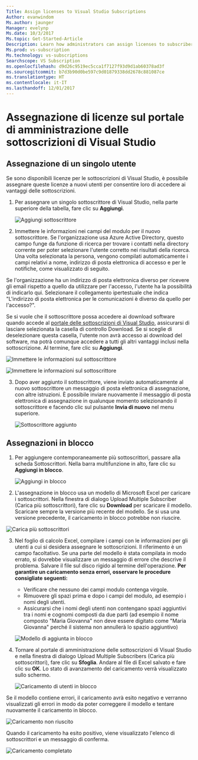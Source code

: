 ```yaml
---
Title: Assign licenses to Visual Studio Subscriptions
Author: evanwindom
Ms.author: jaunger
Manager: evelynp
Ms.date: 10/3/2017
Ms.topic: Get-Started-Article
Description: Learn how administrators can assign licenses to subscribers
Ms.prod: vs-subscription
Ms.technology: vs-subscriptions
Searchscope: VS Subscription
ms.openlocfilehash: d9d26c9519ec5cca1f7127f93d9d1ab60378ad3f
ms.sourcegitcommit: b7d3b90d0be597c9d01879338dd2678c881087ce
ms.translationtype: HT
ms.contentlocale: it-IT
ms.lasthandoff: 12/01/2017
---
```

# <a name="assigning-licenses-in-the-visual-studio-subscriptions-administrator-portal"></a>Assegnazione di licenze sul portale di amministrazione delle sottoscrizioni di Visual Studio
## <a name="assigning-a-single-user"></a>Assegnazione di un singolo utente
Se sono disponibili licenze per le sottoscrizioni di Visual Studio, è possibile assegnare queste licenze a nuovi utenti per consentire loro di accedere ai vantaggi delle sottoscrizioni. 
1.  Per assegnare un singolo sottoscrittore di Visual Studio, nella parte superiore della tabella, fare clic su **Aggiungi**.

    ![Aggiungi sottoscrittore](_img\assign-license-add\assign-license-add.png)

2.  Immettere le informazioni nei campi del modulo per il nuovo sottoscrittore. Se l'organizzazione usa Azure Active Directory, questo campo funge da funzione di ricerca per trovare i contatti nella directory corrente per poter selezionare l'utente corretto nei risultati della ricerca. Una volta selezionata la persona, vengono compilati automaticamente i campi relativi a nome, indirizzo di posta elettronica di accesso e per le notifiche, come visualizzato di seguito. 

Se l'organizzazione ha un indirizzo di posta elettronica diverso per ricevere gli email rispetto a quello da utilizzare per l'accesso, l'utente ha la possibilità di indicarlo qui. Selezionare il collegamento ipertestuale che indica "L'indirizzo di posta elettronica per le comunicazioni è diverso da quello per l'accesso?". 

Se si vuole che il sottoscrittore possa accedere ai download software quando accede al [portale delle sottoscrizioni di Visual Studio](https:/my.visualstudio.com), assicurarsi di lasciare selezionata la casella di controllo Download. Se si sceglie di deselezionare questa casella, l'utente non avrà accesso ai download del software, ma potrà comunque accedere a tutti gli altri vantaggi inclusi nella sottoscrizione. Al termine, fare clic su **Aggiungi**.

  ![Immettere le informazioni sul sottoscrittore](_img\assign-license-add\add-subscriber-1.png)

  ![Immettere le informazioni sul sottoscrittore](_img\assign-license-add\add-subscriber-2.png)

3.  Dopo aver aggiunto il sottoscrittore, viene inviato automaticamente al nuovo sottoscrittore un messaggio di posta elettronica di assegnazione, con altre istruzioni. È possibile inviare nuovamente il messaggio di posta elettronica di assegnazione in qualunque momento selezionando il sottoscrittore e facendo clic sul pulsante **Invia di nuovo** nel menu superiore.

    ![Sottoscrittore aggiunto](_img\assign-license-add\add-subscriber-complete.png)

## <a name="bulk-assignments"></a>Assegnazioni in blocco
1.  Per aggiungere contemporaneamente più sottoscrittori, passare alla scheda Sottoscrittori. Nella barra multifunzione in alto, fare clic su **Aggiungi in blocco**. 

    ![Aggiungi in blocco](_img\assign-license-add\bulk-assign-add.png)

2. L'assegnazione in blocco usa un modello di Microsoft Excel per caricare i sottoscrittori. Nella finestra di dialogo Upload Multiple Subscriber (Carica più sottoscrittori), fare clic su **Download** per scaricare il modello. Scaricare sempre la versione più recente del modello. Se si usa una versione precedente, il caricamento in blocco potrebbe non riuscire.

![Carica più sottoscrittori](_img\assign-license-add\bulk-assign-upload.png)

3.  Nel foglio di calcolo Excel, compilare i campi con le informazioni per gli utenti a cui si desidera assegnare le sottoscrizioni. Il riferimento è un campo facoltativo. Se una parte del modello è stata compilata in modo errato, si dovrebbe visualizzare un messaggio di errore che descrive il problema. Salvare il file sul disco rigido al termine dell'operazione.
**Per garantire un caricamento senza errori, osservare le procedure consigliate seguenti:**
    - Verificare che nessuno dei campi modulo contenga virgole.
    - Rimuovere gli spazi prima e dopo i campi del modulo, ad esempio i nomi degli utenti.
    - Assicurarsi che i nomi degli utenti non contengano spazi aggiuntivi tra i nomi e cognomi composti da due parti (ad esempio il nome composto "Maria Giovanna" non deve essere digitato come "Maria  Giovanna" perché il sistema non annullerà lo spazio aggiuntivo)

    ![Modello di aggiunta in blocco](_img\assign-license-add\bulk-template.png)

4.  Tornare al portale di amministrazione delle sottoscrizioni di Visual Studio e nella finestra di dialogo Upload Multiple Subscribers (Carica più sottoscrittori), fare clic su **Sfoglia**. Andare al file di Excel salvato e fare clic su **OK**. Lo stato di avanzamento del caricamento verrà visualizzato sullo schermo. 

    ![Caricamento di utenti in blocco](_img\assign-license-add\bulk-assign-upload-2.png)

Se il modello contiene errori, il caricamento avrà esito negativo e verranno visualizzati gli errori in modo da poter correggere il modello e tentare nuovamente il caricamento in blocco.

   ![Caricamento non riuscito](_img\assign-license-add\bulk-assign-upload-fail.png)

Quando il caricamento ha esito positivo, viene visualizzato l'elenco di sottoscrittori e un messaggio di conferma.

   ![Caricamento completato](_img\assign-license-add\bulk-assign-upload-complete.png)